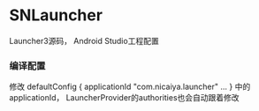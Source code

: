 # SNLauncher
Launcher3源码， Android Studio工程配置

### 编译配置

修改
defaultConfig {
        applicationId "com.nicaiya.launcher"
        ...
    }
中的applicationId， LauncherProvider的authorities也会自动跟着修改
